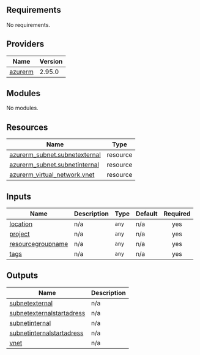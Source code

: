 <!-- BEGIN_TF_DOCS -->
## Requirements

No requirements.

## Providers

| Name | Version |
|------|---------|
| <a name="provider_azurerm"></a> [azurerm](#provider\_azurerm) | 2.95.0 |

## Modules

No modules.

## Resources

| Name | Type |
|------|------|
| [azurerm_subnet.subnetexternal](https://registry.terraform.io/providers/hashicorp/azurerm/latest/docs/resources/subnet) | resource |
| [azurerm_subnet.subnetinternal](https://registry.terraform.io/providers/hashicorp/azurerm/latest/docs/resources/subnet) | resource |
| [azurerm_virtual_network.vnet](https://registry.terraform.io/providers/hashicorp/azurerm/latest/docs/resources/virtual_network) | resource |

## Inputs

| Name | Description | Type | Default | Required |
|------|-------------|------|---------|:--------:|
| <a name="input_location"></a> [location](#input\_location) | n/a | `any` | n/a | yes |
| <a name="input_project"></a> [project](#input\_project) | n/a | `any` | n/a | yes |
| <a name="input_resourcegroupname"></a> [resourcegroupname](#input\_resourcegroupname) | n/a | `any` | n/a | yes |
| <a name="input_tags"></a> [tags](#input\_tags) | n/a | `any` | n/a | yes |

## Outputs

| Name | Description |
|------|-------------|
| <a name="output_subnetexternal"></a> [subnetexternal](#output\_subnetexternal) | n/a |
| <a name="output_subnetexternalstartadress"></a> [subnetexternalstartadress](#output\_subnetexternalstartadress) | n/a |
| <a name="output_subnetinternal"></a> [subnetinternal](#output\_subnetinternal) | n/a |
| <a name="output_subnetinternalstartadress"></a> [subnetinternalstartadress](#output\_subnetinternalstartadress) | n/a |
| <a name="output_vnet"></a> [vnet](#output\_vnet) | n/a |
<!-- END_TF_DOCS -->